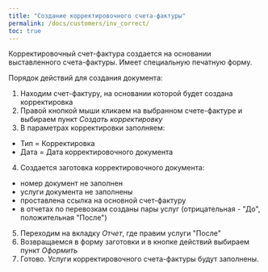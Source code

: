 ```yaml
---
title: "Создание корректировочного счета-фактуры"
permalink: /docs/customers/inv_correct/
toc: true
---
```


Корректировочный счет-фактура создается на основании выставленного счета-фактуры.
Имеет специальную печатную форму.

Порядок действий для создания документа:
1.  Находим счет-фактуру, на основании которой будет создана корректировка
2.  Правой кнопкой мыши кликаем на выбранном счете-фактуре и выбираем пункт *Создать корректировку*
3.  В параметрах корректировки заполняем:
-   Тип = Корректировка
-   Дата = Дата корректировочного документа
4.  Создается заготовка корректировочного документа:
-   номер документ не заполнен
-   услуги документа не заполнены
-   проставлена ссылка на основной счет-фактуру
-   в отчетах по перевозкам созданы пары услуг (отрицательная - "До", положительная "После")
5.  Переходим на вкладку *Отчет*, где правим услуги "После"
6.  Возвращаемся в форму заготовки и в кнопке действий выбираем пункт *Оформить*
7.  Готово. Услуги корректировочного счета-фактуры будут заполнены.
